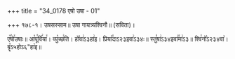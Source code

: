 +++
title = "34_0178 एषो उषा - 01"

+++
१७८-१। उषसस्साम॥ उषा गायत्र्यश्विनौ॥ (सविता)।

ए꣥꣯षो꣯उषाः॥ आ꣡पू꣯र्वि꣢या꣯। व्यु꣡च्छ꣢ति। हो꣡वा꣢ऽ३हा꣢इ। प्रिया꣡꣯दाऽ२३इवा꣢ऽ३४ः॥ स्तु꣣षा꣢ऽ३४इवा꣣꣯मा꣢ऽ३॥ श्वि꣢नो꣡ऽ२३४वा꣥। बॄ꣤ऽ५होऽ६"हा꣥इ॥